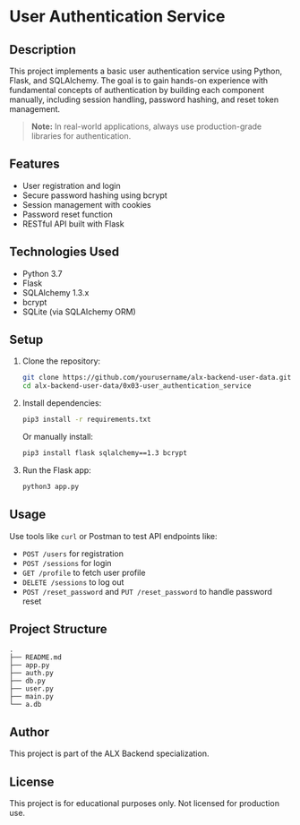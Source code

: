 # User Authentication Service

## Description

This project implements a basic user authentication service using Python, Flask, and SQLAlchemy. The goal is to gain hands-on experience with fundamental concepts of authentication by building each component manually, including session handling, password hashing, and reset token management.

> **Note:** In real-world applications, always use production-grade libraries for authentication.

## Features

* User registration and login
* Secure password hashing using bcrypt
* Session management with cookies
* Password reset function
* RESTful API built with Flask

## Technologies Used

* Python 3.7
* Flask
* SQLAlchemy 1.3.x
* bcrypt
* SQLite (via SQLAlchemy ORM)

## Setup

1. Clone the repository:

   ```bash
   git clone https://github.com/yourusername/alx-backend-user-data.git
   cd alx-backend-user-data/0x03-user_authentication_service
   ```

2. Install dependencies:

   ```bash
   pip3 install -r requirements.txt
   ```

   Or manually install:

   ```bash
   pip3 install flask sqlalchemy==1.3 bcrypt
   ```

3. Run the Flask app:

   ```bash
   python3 app.py
   ```

## Usage

Use tools like `curl` or Postman to test API endpoints like:

* `POST /users` for registration
* `POST /sessions` for login
* `GET /profile` to fetch user profile
* `DELETE /sessions` to log out
* `POST /reset_password` and `PUT /reset_password` to handle password reset

## Project Structure

```
.
├── README.md
├── app.py
├── auth.py
├── db.py
├── user.py
├── main.py
└── a.db
```

## Author

This project is part of the ALX Backend specialization.

## License

This project is for educational purposes only. Not licensed for production use.
